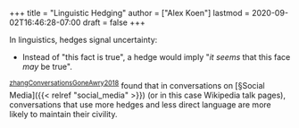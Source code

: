 +++
title = "Linguistic Hedging"
author = ["Alex Koen"]
lastmod = 2020-09-02T16:46:28-07:00
draft = false
+++

In linguistics, hedges signal uncertainty:

-   Instead of "this fact is true", a hedge would imply "_it seems_ that this face _may_ be true".

<sup id="2ef781c9da4517065b945b37e48c7afb"><a href="#zhangConversationsGoneAwry2018" title="Zhang, Chang, Danescu-Niculescu-Mizil, Dixon, Hua, Thain \&amp; Taraborelli, Conversations {{Gone Awry}}: {{Detecting Early Signs}} of {{Conversational Failure}}, {arXiv:1805.05345 [physics]}, v(), (2018).">zhangConversationsGoneAwry2018</a></sup> found that in conversations on [§Social Media]({{< relref "social_media" >}}) (or in this case Wikipedia talk pages), conversations that use more hedges and less direct language are more likely to maintain their civility.
